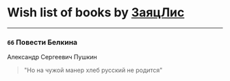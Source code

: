 # Wish list of books by [ЗаяцЛис](https://plus.google.com/u/0/112388384595246311466/)
---

### `66` Повести Белкина
Александр Сергеевич Пушкин
> "Но на чужой манер хлеб русский не родится"

